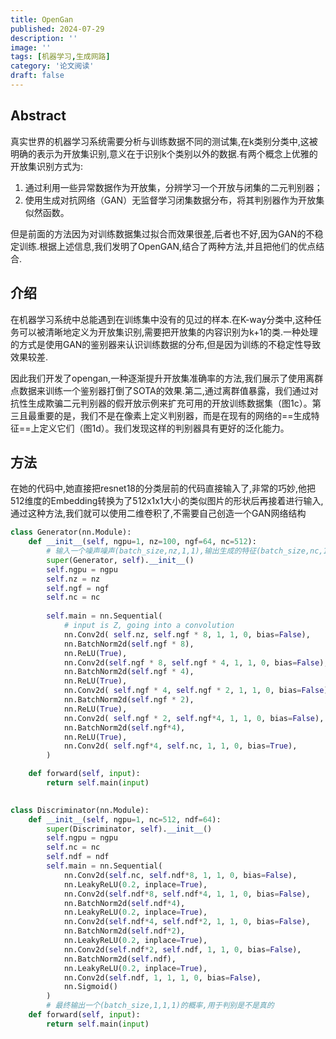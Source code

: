 ```yaml
---
title: OpenGan
published: 2024-07-29
description: ''
image: ''
tags: [机器学习,生成网路]
category: '论文阅读'
draft: false 
---
```


## Abstract

真实世界的机器学习系统需要分析与训练数据不同的测试集,在k类别分类中,这被明确的表示为开放集识别,意义在于识别k个类别以外的数据.有两个概念上优雅的开放集识别方式为:

1) 通过利用一些异常数据作为开放集，分辨学习一个开放与闭集的二元判别器；
2) 使用生成对抗网络（GAN）无监督学习闭集数据分布，将其判别器作为开放集似然函数。

但是前面的方法因为对训练数据集过拟合而效果很差,后者也不好,因为GAN的不稳定训练.根据上述信息,我们发明了OpenGAN,结合了两种方法,并且把他们的优点结合.

## 介绍

在机器学习系统中总能遇到在训练集中没有的见过的样本.在K-way分类中,这种任务可以被清晰地定义为开放集识别,需要把开放集的内容识别为k+1的类.一种处理的方式是使用GAN的鉴别器来认识训练数据的分布,但是因为训练的不稳定性导致效果较差.

因此我们开发了opengan,一种逐渐提升开放集准确率的方法,我们展示了使用离群点数据来训练一个鉴别器打倒了SOTA的效果.第二,通过离群值暴露，我们通过对抗性生成欺骗二元判别器的假开放示例来扩充可用的开放训练数据集（图1c）。第三且最重要的是，我们不是在像素上定义判别器，而是在现有的网络的==生成特征==上定义它们（图1d）。我们发现这样的判别器具有更好的泛化能力。

## 方法

在她的代码中,她直接把resnet18的分类层前的代码直接输入了,非常的巧妙,他把512维度的Embedding转换为了512x1x1大小的类似图片的形状后再接着进行输入,通过这种方法,我们就可以使用二维卷积了,不需要自己创造一个GAN网络结构

```python
class Generator(nn.Module):
    def __init__(self, ngpu=1, nz=100, ngf=64, nc=512):
      	# 输入一个噪声噪声(batch_size,nz,1,1),输出生成的特征(batch_size,nc,1,1),使用卷积的方式进行
        super(Generator, self).__init__()
        self.ngpu = ngpu
        self.nz = nz
        self.ngf = ngf
        self.nc = nc
        
        self.main = nn.Sequential(
            # input is Z, going into a convolution
            nn.Conv2d( self.nz, self.ngf * 8, 1, 1, 0, bias=False),
            nn.BatchNorm2d(self.ngf * 8),
            nn.ReLU(True),
            nn.Conv2d(self.ngf * 8, self.ngf * 4, 1, 1, 0, bias=False),
            nn.BatchNorm2d(self.ngf * 4),
            nn.ReLU(True),
            nn.Conv2d( self.ngf * 4, self.ngf * 2, 1, 1, 0, bias=False),
            nn.BatchNorm2d(self.ngf * 2),
            nn.ReLU(True),
            nn.Conv2d( self.ngf * 2, self.ngf*4, 1, 1, 0, bias=False),
            nn.BatchNorm2d(self.ngf*4),
            nn.ReLU(True),
            nn.Conv2d( self.ngf*4, self.nc, 1, 1, 0, bias=True),
        )

    def forward(self, input):
        return self.main(input)

    
class Discriminator(nn.Module):
    def __init__(self, ngpu=1, nc=512, ndf=64):
        super(Discriminator, self).__init__()
        self.ngpu = ngpu
        self.nc = nc
        self.ndf = ndf
        self.main = nn.Sequential(
            nn.Conv2d(self.nc, self.ndf*8, 1, 1, 0, bias=False),
            nn.LeakyReLU(0.2, inplace=True),
            nn.Conv2d(self.ndf*8, self.ndf*4, 1, 1, 0, bias=False),
            nn.BatchNorm2d(self.ndf*4),
            nn.LeakyReLU(0.2, inplace=True),
            nn.Conv2d(self.ndf*4, self.ndf*2, 1, 1, 0, bias=False),
            nn.BatchNorm2d(self.ndf*2),
            nn.LeakyReLU(0.2, inplace=True),
            nn.Conv2d(self.ndf*2, self.ndf, 1, 1, 0, bias=False),
            nn.BatchNorm2d(self.ndf),
            nn.LeakyReLU(0.2, inplace=True),
            nn.Conv2d(self.ndf, 1, 1, 1, 0, bias=False),
            nn.Sigmoid()
        )
		# 最终输出一个(batch_size,1,1,1)的概率,用于判别是不是真的
    def forward(self, input):
        return self.main(input)
```



